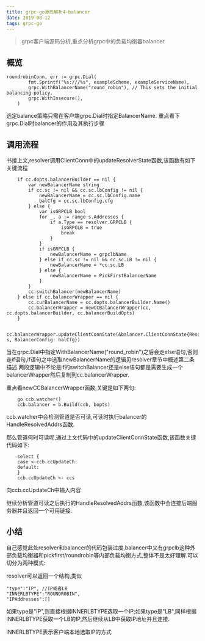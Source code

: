 ```yaml
---
title: grpc-go源码解析4-balancer
date: 2019-08-12
tags: grpc-go
---
```


>grpc客户端源码分析,重点分析grpc中的负载均衡器balancer

## 概览

```
roundrobinConn, err := grpc.Dial(
		fmt.Sprintf("%s:///%s", exampleScheme, exampleServiceName),
		grpc.WithBalancerName("round_robin"), // This sets the initial balancing policy.
		grpc.WithInsecure(),
	)
```

选定balance策略只需在客户端grpc.Dial时指定BalancerName.
重点看下grpc.Dial时balancer的作用及其执行步骤

## 调用流程

书接上文,resolver调用ClientConn中的updateResolverState函数,该函数有如下关键流程
```
    if cc.dopts.balancerBuilder == nil {
		var newBalancerName string
		if cc.sc != nil && cc.sc.lbConfig != nil {
			newBalancerName = cc.sc.lbConfig.name
			balCfg = cc.sc.lbConfig.cfg
		} else {
			var isGRPCLB bool
			for _, a := range s.Addresses {
				if a.Type == resolver.GRPCLB {
					isGRPCLB = true
					break
				}
			}
			if isGRPCLB {
				newBalancerName = grpclbName
			} else if cc.sc != nil && cc.sc.LB != nil {
				newBalancerName = *cc.sc.LB
			} else {
				newBalancerName = PickFirstBalancerName
			}
		}
		cc.switchBalancer(newBalancerName)
	} else if cc.balancerWrapper == nil {
		cc.curBalancerName = cc.dopts.balancerBuilder.Name()
		cc.balancerWrapper = newCCBalancerWrapper(cc, cc.dopts.balancerBuilder, cc.balancerBuildOpts)
	}

	cc.balancerWrapper.updateClientConnState(&balancer.ClientConnState{ResolverState: s, BalancerConfig: balCfg})
```
当在grpc.Dial中指定WithBalancerName("round_robin")之后会走else语句,否则走if语句,if语句之中选取newBalancerName的逻辑见resolver章节中概述第二条描述.两段逻辑中不论是if的switchBalancer还是else语句都是需要生成一个balancerWrapper然后复制到cc.balancerWrapper.

重点看newCCBalancerWrapper函数,关键是如下两句:
```
	go ccb.watcher()
	ccb.balancer = b.Build(ccb, bopts)
```
ccb.watcher中会检测管道是否可读,可读时执行balancer的HandleResolvedAddrs函数.

那么管道何时可读呢,通过上文代码中的updateClientConnState函数,该函数关键代码如下:
```
	select {
	case <-ccb.ccUpdateCh:
	default:
	}
	ccb.ccUpdateCh <- ccs
```
向ccb.ccUpdateCh中输入内容

继续分析管道可读之后执行的HandleResolvedAddrs函数,该函数中会连接后端服务器并且返回一个可用链接.

## 小结

自己感觉此处resolver和balancer的代码包装过度,balancer中又有grpclb这种外部负载均衡器和pickfirst/roundrobin等内部负载均衡方式,整体不是太好理解.可以切分为两种模式:

resolver可以返回一个结构,类似
```
"type":"IP", //IP或者LB
"INNERLBTYPE":"ROUNDROBIN",
"IPAddresses":[]
```
如果type是"IP",则直接根据INNERLBTYPE选取一个IP;如果type是"LB",同样根据INNERLBTYPE获取一个LB的IP,然后继续从LB中获取IP地址并且连接.

INNERLBTYPE表示客户端本地选取IP的方式


